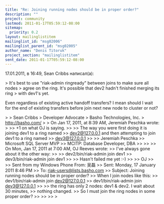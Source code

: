 ```yaml
---
title: "Re: Joining running nodes should be in proper order?"
description: ""
project: community
lastmod: 2011-01-17T05:59:12-08:00
sitemap:
  priority: 0.2
layout: mailinglistitem
mailinglist_id: "msg02006"
mailinglist_parent_id: "msg02005"
author_name: "Denis Titoruk"
project_section: "mailinglistitem"
sent_date: 2011-01-17T05:59:12-08:00
---
```


17.01.2011, в 16:49, Sean Cribbs написал(а):

&gt; It's best to use "riak-admin ringready" between joins to make sure all nodes 
&gt; agree on the ring. It's possible that dev2 hadn't finished merging its ring 
&gt; with dev1's yet.

Even regardless of existing active handoff transfers?
I mean should I wait for the end of existing transfers before join next new 
node to cluster or not?

&gt; 
&gt; Sean Cribbs 
&gt; Developer Advocate
&gt; Basho Technologies, Inc.
&gt; http://basho.com/
&gt; 
&gt; On Jan 17, 2011, at 8:39 AM, Jeremiah Peschka wrote:
&gt; 
&gt;&gt; +1 on what OJ is saying. 
&gt;&gt; 
&gt;&gt; The way you were first doing it is joining dev1 to a ring named 
&gt;&gt; dev2@127.0.0.1 and then attempting to join dev1 to a ring named 
&gt;&gt; dev3@127.0.0.1
&gt;&gt; 
&gt;&gt; Jeremiah Peschka
&gt;&gt; Microsoft SQL Server MVP
&gt;&gt; MCITP: Database Developer, DBA
&gt;&gt; 
&gt;&gt; 
&gt;&gt; On Mon, Jan 17, 2011 at 7:00 AM, OJ Reeves  wrote:
&gt;&gt; I've always gone about it the other way:
&gt;&gt; 
&gt;&gt; dev2/bin/riak-admin join dev1
&gt;&gt; dev3/bin/riak-admin join dev1
&gt;&gt; 
&gt;&gt; Hasn't failed me yet :-)
&gt;&gt; 
&gt;&gt; OJ
&gt;&gt; 
&gt;&gt; Sent from my Windows Phone From: 吴磊
&gt;&gt; Sent: Monday, 17 January 2011 8:46 PM
&gt;&gt; To: riak-users@lists.basho.com
&gt;&gt; Subject: Joining running nodes should be in proper order?
&gt;&gt; When I join nodes like this:
&gt;&gt; dev1/bin/riak-admin join dev2@127.0.0.1
&gt;&gt; dev1/bin/riak-admin join dev3@127.0.0.1
&gt;&gt; 
&gt;&gt; the ring has only 2 nodes: dev1 & dev2. I wait about 30 minutes,
&gt;&gt; nothing changed.
&gt;&gt; So I must join the ring nodes in some proper order?
&gt;&gt; 
&gt;&gt; 
&gt;&gt; 
&gt; 

